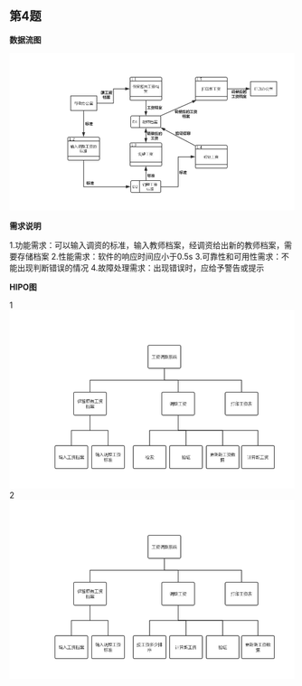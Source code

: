 ## 第4题

**数据流图**

![数据流图](https://github.com/hyx-jojo/hyx/raw/master/%E6%95%B0%E6%8D%AE%E6%B5%81%E5%9B%BE.png)

**需求说明**

1.功能需求：可以输入调资的标准，输入教师档案，经调资给出新的教师档案，需要存储档案
2.性能需求：软件的响应时间应小于0.5s
3.可靠性和可用性需求：不能出现判断错误的情况
4.故障处理需求：出现错误时，应给予警告或提示

**HIPO图**

1
![HIPO(1)](https://github.com/hyx-jojo/hyx/raw/master/HIPO1.png)
2
![HIPO(2)](https://github.com/hyx-jojo/hyx/raw/master/HIPO2.png)


